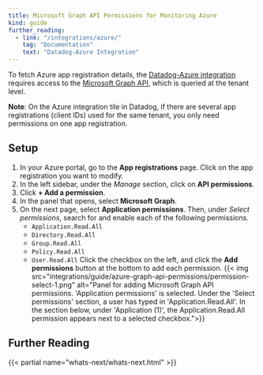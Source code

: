 ```yaml
---
title: Microsoft Graph API Permissions for Monitoring Azure
kind: guide
further_reading:
  - link: "/integrations/azure/"
    tag: "Documentation"
    text: "Datadog-Azure Integration"
---
```


To fetch Azure app registration details, the [Datadog-Azure integration][1] requires access to the [Microsoft Graph API][2], which is queried at the tenant level.

**Note**: On the Azure integration tile in Datadog, if there are several app registrations (client IDs) used for the same tenant, you only need permissions on one app registration.

## Setup

1. In your Azure portal, go to the **App registrations** page. Click on the app registration you want to modify.
2. In the left sidebar, under the _Manage_ section, click on **API permissions**. 
3. Click **+ Add a permission**.
4. In the panel that opens, select **Microsoft Graph**.
5. On the next page, select **Application permissions**. Then, under _Select permissions_, search for and enable each of the following permissions. 
   - `Application.Read.All`
   - `Directory.Read.All`
   - `Group.Read.All`
   - `Policy.Read.All`
   - `User.Read.All`
    Click the checkbox on the left, and click the **Add permissions** button at the bottom to add each permission.
    {{< img src="integrations/guide/azure-graph-api-permissions/permission-select-1.png" alt="Panel for adding Microsoft Graph API permissions. 'Application permissions' is selected. Under the 'Select permissions' section, a user has typed in 'Application.Read.All'. In the section below, under 'Application (1)', the Application.Read.All permission appears next to a selected checkbox.">}}

## Further Reading

{{< partial name="whats-next/whats-next.html" >}}

[1]: /integrations/azure
[2]: https://learn.microsoft.com/en-us/graph/permissions-reference